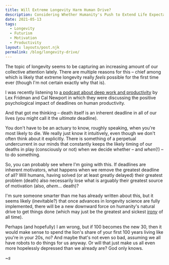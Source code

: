 ```yaml
---
title: Will Extreme Longevity Harm Human Drive?
description: Considering Whether Humanity's Push to Extend Life Expectancy Will Reduce the Average Individual's Sense of Urgency to Get Things Done
date: 2021-05-13
tags:
  - Longevity
  - Futurism
  - Motivation
  - Productivity
layout: layouts/post.njk
permalink: /blog/longevity-drive/
---
```


The topic of longevity seems to be capturing an increasing amount of our collective attention lately. There are multiple reasons for this – chief among which is likely that extreme longevity really _feels_ possible for the first time ever (though I'm not certain exactly why that is).

I was recently listening to <a href="https://www.youtube.com/watch?v=y3Umo_jd5AA" target="_blank" rel="noreferrer">a podcast about deep work and productivity</a> by Lex Fridman and Cal Newport in which they were discussing the positive psychological impact of deadlines on human productivity.

And that got me thinking – death itself is an inherent deadline in all of our lives (you might call it the _ultimate_ deadline).

You don't have to be an actuary to know, roughly speaking, when you're most likely to die. We really just know it intuitively, even though we don't often think about it explicitly. There is something of a perpetual undercurrent in our minds that constantly keeps the likely timing of our deaths in play (consciously or not) when we decide whether – and _when_(!) – to do something.

So, you can probably see where I'm going with this. If deadlines are inherent motivators, what happens when we remove the greatest deadline of all? Will humans, having solved (or at least greatly delayed) their greatest problem (death) also necessarily lose what is arguably their greatest source of motivation (also, _ahem_... death)?

I'm sure someone smarter than me has already written about this, but it seems likely (inevitable?) that once advances in longevity science are fully implemented, there will be a new downward force on humanity's natural drive to get things done (which may just be the greatest and sickest <a href="https://www.youtube.com/watch?v=Jne9t8sHpUc" target="_blank" rel="noreferrer">irony</a> of all time).

Perhaps (and hopefully) I am wrong, but if 100 becomes the new 30, then it would make sense to spend the lion's share of your first 100 years living like you're in your 20s, no? And maybe that's not even so bad, assuming we all have robots to do things for us anyway. Or will that just make us all even more hopelessly depressed than we already are? God only knows.

~_s_
